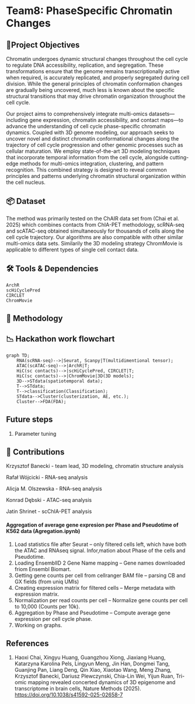 # Team8: PhaseSpecific Chromatin Changes

## 🎯Project Objectives

Chromatin undergoes dynamic structural changes throughout the cell cycle to regulate DNA accessibility, replication, and segregation. These transformations ensure that the genome remains transcriptionally active when required, is accurately replicated, and properly segregated during cell division. While the general principles of chromatin conformation changes are gradually being uncovered, much less is known about the specific structural transitions that may drive chromatin organization throughout the cell cycle.

Our project aims to comprehensively integrate multi-omics datasets—including gene expression, chromatin accessibility, and contact maps—to advance the understanding of cell cycle phase-specific chromatin dynamics. Coupled with 3D genome modeling, our approach seeks to uncover novel and distinct chromatin conformational changes along the trajectory of cell cycle progression and other genomic processes such as cellular maturation. We employ state-of-the-art 3D modeling techniques that incorporate temporal information from the cell cycle, alongside cutting-edge methods for multi-omics integration, clustering, and pattern recognition. This combined strategy is designed to reveal common principles and patterns underlying chromatin structural organization within the cell nucleus.

## 📦 Dataset

The method was primarily tested on the ChAIR data set from (Chai et al. 2025) which combines contacts from ChIA-PET methodology, scRNA-seq and scATAC-seq obtained simultaneously for thousands of cells along the cell cycle trajectory. Our algorithms are also compatible with other similar multi-omics data sets. Similarily the 3D modeling strategy ChromMovie is applicable to different types of single cell contact data.

## 🛠 Tools & Dependencies

```
ArchR
scHiCyclePred
CIRCLET
ChromMovie
```

## 🧠 Methodology



## 📉 Hackathon work flowchart

```mermaid
graph TD;
    RNA(scRNA-seq)-->|Seurat, Scanpy|T(multidimentional tensor);
    ATAC(scATAC-seq)-->|ArchR|T;
    HiC(sc contacts)-->|scHiCyclePred, CIRCLET|T;
    HiC(sc contacts)-->|ChromMovie|3D(3D models);
    3D-->STdata(spatiotemporal data);
    T-->STdata;
    T-->classification(Classification);
    STdata-->Cluster(clusterization, AE, etc.);
    Cluster-->FDA(FDA);
```

## Future steps

1. Parameter tuning

## 🧾 Contributions

Krzysztof Banecki - team lead, 3D modeling, chromatin structure analysis

Rafał Wójcicki - RNA-seq analysis

Alicja M. Olszewska - RNA-seq analysis

Konrad Dębski - ATAC-seq analysis

Jatin Shrinet - scChIA-PET analysis

#### Aggregation of average gene expresion per Phase and Pseudotime of K562 data (Agregation.ipynb)

1. Load statistics file after Seurat – only filtered cells left, which have both the ATAC and RNAseq signal. Infor,mation about Phase of the cells and Pseudotime.
2. Loading EnsemblID 2 Gene Name mapping – Gene names downloaded friom Ensembl Biomart.
3. Getting gene counts per cell from cellranger BAM file – parsing CB and GX fields (from uniq UMIs)
4. Creating expression matrix for filtered cells – Merge metadata with expression matrix.
5. Normalization per read counts per cell – Normalize gene counts per cell to 10,000 (Counts per 10k).
6. Aggregation by Phase and Pseudotime – Compute average gene expression per cell cycle phase.
7. Working on graphs.

## References

1. Haoxi Chai, Xingyu Huang, Guangzhou Xiong, Jiaxiang Huang, Katarzyna Karolina Pels, Lingyun Meng, Jin Han, Dongmei Tang, Guanjing Pan, Liang Deng, Qin Xiao, Xiaotao Wang, Meng Zhang, Krzysztof Banecki, Dariusz Plewczynski, Chia-Lin Wei, Yijun Ruan, Tri-omic mapping revealed concerted dynamics of 3D epigenome and transcriptome in brain cells, Nature Methods (2025). https://doi.org/10.1038/s41592-025-02658-7

